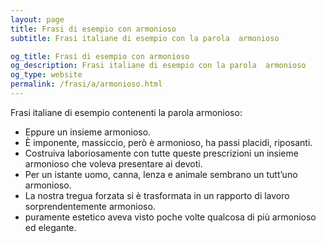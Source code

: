 ```yaml
---
layout: page
title: Frasi di esempio con armonioso 
subtitle: Frasi italiane di esempio con la parola  armonioso

og_title: Frasi di esempio con armonioso 
og_description: Frasi italiane di esempio con la parola  armonioso
og_type: website
permalink: /frasi/a/armonioso.html
---
```


Frasi italiane di esempio contenenti la parola armonioso:


- Eppure un insieme armonioso.
- È imponente, massiccio, però è armonioso, ha passi placidi, riposanti.
- Costruiva laboriosamente con tutte queste prescrizioni un insieme armonioso che voleva presentare ai devoti.
- Per un istante uomo, canna, lenza e animale sembrano un tutt’uno armonioso.
- La nostra tregua forzata si è trasformata in un rapporto di lavoro sorprendentemente armonioso.
- puramente estetico aveva visto poche volte qualcosa di più armonioso ed elegante.
